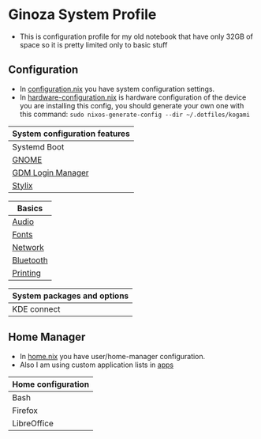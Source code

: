 # Ginoza System Profile

- This is configuration profile for my old notebook that have only 32GB of space so it is pretty limited only to basic stuff

## Configuration

- In [configuration.nix](./configuration.nix) you have system configuration settings.
- In [hardware-configuration.nix](./hardware-configuration.nix) is hardware configuration of the device you are installing this config, you should generate your own one with this command: `sudo nixos-generate-config --dir ~/.dotfiles/kogami`

| System configuration features                                  |
| -------------------------------------------------------------- |
| Systemd Boot                                                   |
| [GNOME](../nixos/system/settings/desktops.nix)                 |
| [GDM Login Manager](../nixos/system/settings/loginManager.nix) |
| [Stylix](../nixos/system/settings/style.nix)                   |

| Basics                                            |
| ------------------------------------------------- |
| [Audio](../nixos/system/settings/audio.nix)       |
| [Fonts](../nixos/system/settings/fonts.nix)       |
| [Network](../nixos/system/settings/network.nix)   |
| [Bluetooth](../nixos/system/settings/network.nix) |
| [Printing](../nixos/system/settings/printing.nix) |

| System packages and options |
| --------------------------- |
| KDE connect                 |

## Home Manager

- In [home.nix](./home.nix) you have user/home-manager configuration.
- Also I am using custom application lists in [apps](../nixos/home/apps/)

| Home configuration |
| ------------------ |
| Bash               |
| Firefox            |
| LibreOffice        |